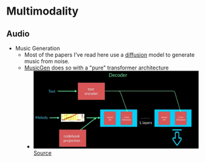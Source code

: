 # Multimodality

## Audio

- Music Generation
  - Most of the papers I've read here use a [diffusion](../10_diffusion/notes.md) model to generate music from noise.
  - [MusicGen](https://arxiv.org/pdf/2306.05284) does so with a "pure" transformer architecture
    - ![musicgen.png](musicgen.png)[Source](https://hackernoon.com/musicgen-from-meta-ai-understanding-model-architecture-vector-quantization-and-model-conditioning)